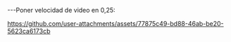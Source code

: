 
---Poner velocidad de video en 0,25:

https://github.com/user-attachments/assets/77875c49-bd88-46ab-be20-5623ca6173cb


